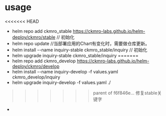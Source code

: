 
# usage

<<<<<<< HEAD
* helm repo add ckmro_stable https://ckmro-labs.github.io/helm-deploy/ckmro/stable  // 初始化
* helm repo update  //当部署应用的Chart有变化时，需要做仓库更新。
* helm install --name inquiry-stable ckmro_stable/inquiry   // 初始化
* helm upgrade inquiry-stable ckmro_stable/inquiry
=======
* helm repo add ckmro_develop https://ckmro-labs.github.io/helm-deploy/ckmro/develop
* helm install --name inquiry-develop -f values.yaml ckmro_develop/inquiry
* helm upgrade inquiry-develop -f values.yaml ./
>>>>>>> parent of f6f846e... 修复stable关键字
*
